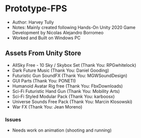 # Prototype-FPS
* Author: Harvey Tully
* Notes: Mainly created following Hands-On Unity 2020 Game Development by Nicolas Alejandro Borromeo
* Worked and Built on Windows PC
## Assets From Unity Store
* AllSky Free - 10 Sky / Skybox Set (Thank You: RPGwhitelock)
* Dark Future Music (Thank You: Daniel Gooding)
* Futuristic Gun SoundFX (Thank You: MGWSoundDesign)
* GUI Parts (Thank You: PONETI)
* Humanoid Avatar Rig free (Thank You: FbxDownloads)
* Sci-Fi Futuristic Hand Gun (Thank You: Mobility Arts)
* Sci-Fi Styled Modular Pack (Thank You: karboosx)
* Universe Sounds Free Pack (Thank You: Marcin Klosowski)
* War FX (Thank You: Jean Moreno)
### Issues
* Needs work on animation (shooting and running)
